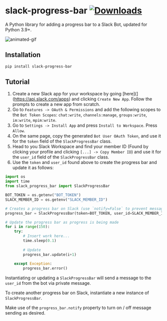 
# slack-progress-bar [![Downloads](https://static.pepy.tech/badge/slack-progress-bar)](https://pepy.tech/project/slack-progress-bar)
A Python library for adding a progress bar to a Slack Bot, updated for Python 3.9+.

![animated-gif](https://imgur.com/WkC70eR.gif)

## Installation
```bash
pip install slack-progress-bar
```

## Tutorial
1. Create a new Slack app for your workspace by going [here](](https://api.slack.com/apps) and clicking `Create New App`. Follow the prompts to create a new app from scratch.
2. Go to `Features -> OAuth & Permissions` and add the following scopes to the `Bot Token Scopes`:  `chat:write`, `channels:manage`, `groups:write`, `im:write`, `mpim:write`.
3. Go to `Settings -> Install App` and press `Install to Workspace`. Press `Allow`.
4. On the same page, copy the generated `Bot User OAuth Token`, and use it for the `token` field of the `SlackProgressBar` class.
5. Head to you Slack Workspace and find your member ID (Found by clicking your profile and clicking `[...] -> Copy Member ID`) and use it for the `user_id` field of the `SlackProgressBar` class.
6. Use the `token` and `user_id` found above to create the progress bar and update it as follows:
```python
import os
import time
from slack_progress_bar import SlackProgressBar

BOT_TOKEN = os.getenv("BOT_TOKEN")
SLACK_MEMBER_ID = os.getenv("SLACK_MEMBER_ID")

# Creates a progress bar on Slack (use `notify=False` to prevent messages)
progress_bar = SlackProgressBar(token=BOT_TOKEN, user_id=SLACK_MEMBER_ID, total=150)

# Update the progress bar as progress is being made
for i in range(150):
    try:
        # Insert work here...
        time.sleep(0.1)
        
        # Update
        progress_bar.update(i+1)
        
    except Exception:
        progress_bar.error()
```
Instantiating or updating a `SlackProgressBar` will send a message to the `user_id` from the bot 
via private message.

To create another progress bar on Slack, instantiate a new instance of `SlackProgressBar`.

Make use of the `progress_bar.notify` property to turn on / off message sending as desired.
